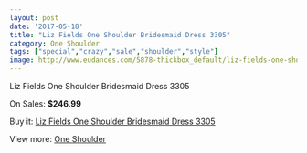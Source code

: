 ```yaml
---
layout: post
date: '2017-05-18'
title: "Liz Fields One Shoulder Bridesmaid Dress 3305"
category: One Shoulder
tags: ["special","crazy","sale","shoulder","style"]
image: http://www.eudances.com/5878-thickbox_default/liz-fields-one-shoulder-bridesmaid-dress-3305.jpg
---
```

Liz Fields One Shoulder Bridesmaid Dress 3305

On Sales: **$246.99**
<a href="https://www.eudances.com/en/one-shoulder/2070-liz-fields-one-shoulder-bridesmaid-dress-3305.html"><amp-img layout="responsive" width="600" height="600" src="//www.eudances.com/5878-thickbox_default/liz-fields-one-shoulder-bridesmaid-dress-3305.jpg" alt="Liz Fields One Shoulder Bridesmaid Dress 3305 0" /></a>
<a href="https://www.eudances.com/en/one-shoulder/2070-liz-fields-one-shoulder-bridesmaid-dress-3305.html"><amp-img layout="responsive" width="600" height="600" src="//www.eudances.com/5879-thickbox_default/liz-fields-one-shoulder-bridesmaid-dress-3305.jpg" alt="Liz Fields One Shoulder Bridesmaid Dress 3305 1" /></a>

Buy it: [Liz Fields One Shoulder Bridesmaid Dress 3305](https://www.eudances.com/en/one-shoulder/2070-liz-fields-one-shoulder-bridesmaid-dress-3305.html "Liz Fields One Shoulder Bridesmaid Dress 3305")

View more: [One Shoulder](https://www.eudances.com/en/23-one-shoulder "One Shoulder")